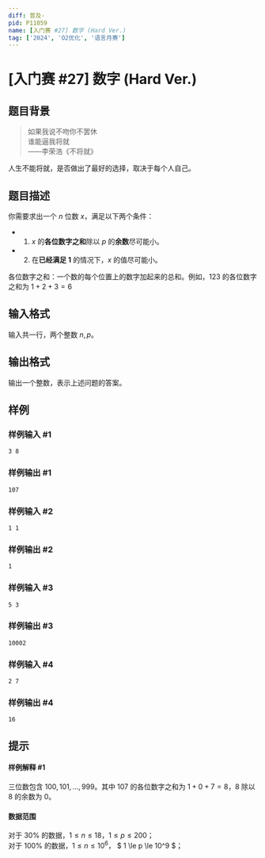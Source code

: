 ```yaml
---
diff: 普及-
pid: P11059
name: [入门赛 #27] 数字 (Hard Ver.)
tag: ['2024', 'O2优化', '语言月赛']
---
```

# [入门赛 #27] 数字 (Hard Ver.)
## 题目背景

> 如果我说不吻你不罢休\
> 谁能逼我将就\
> ——李荣浩《不将就》

人生不能将就，是否做出了最好的选择，取决于每个人自己。
## 题目描述

你需要求出一个 $n$ 位数 $x$，满足以下两个条件：

- 1. $x$ 的**各位数字之和**除以 $p$ 的**余数**尽可能小。
- 2. 在**已经满足 1** 的情况下，$x$ 的值尽可能小。

各位数字之和：一个数的每个位置上的数字加起来的总和。例如，$123$ 的各位数字之和为 $1+2+3=6$
## 输入格式

输入共一行，两个整数 $n,p$。
## 输出格式

输出一个整数，表示上述问题的答案。
## 样例

### 样例输入 #1
```
3 8
```
### 样例输出 #1
```
107
```
### 样例输入 #2
```
1 1
```
### 样例输出 #2
```
1
```
### 样例输入 #3
```
5 3
```
### 样例输出 #3
```
10002
```
### 样例输入 #4
```
2 7
```
### 样例输出 #4
```
16
```
## 提示

#### 样例解释 #1

三位数包含 $100,101,\dots,999$。其中 $107$ 的各位数字之和为 $1+0+7=8$，$8$ 除以 $8$ 的余数为 $0$。

#### 数据范围


对于 $30\%$ 的数据，$1\le n\le 18$，$1\le p\le 200$；\
对于 $100\%$ 的数据，$1\le n \le 10^6$，
$ 1 \le p \le 10^9 $；
